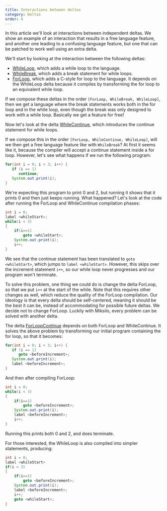 ```yaml
---
title: Interactions between deltas
category: Deltas
order: 4
---
```


In this article we'll look at interactions between independent deltas. We show an example of an interaction that results in a free language feature, and another one leading to a confusing language feature, but one that can be patched to work well using an extra delta.

We'll start by looking at the interaction between the following deltas:

- [WhileLoop](https://github.com/keyboardDrummer/Miksilo/blob/master/src/main/scala/deltas/javac/statements/WhileLoopDelta.scala), which adds a while loop to the language.
- [WhileBreak](https://github.com/keyboardDrummer/Miksilo/blob/master/src/main/scala/deltas/javac/statements/WhileBreakDelta.scala), which adds a break statement for while loops.
- [ForLoop](https://github.com/keyboardDrummer/Miksilo/blob/master/src/main/scala/deltas/javac/statements/ForLoopDelta.scala), which adds a C-style for loop to the language. It depends on the WhileLoop delta because it compiles by transforming the for loop to an equivalent while loop.

If we compose these deltas in the order `[ForLoop, WhileBreak, WhileLoop]`, then we get a language where the break statements works both in the for loop and in the while loop, even though the break was only designed to work with a while loop. Basically we get a feature for free!

Now let's look at the delta [WhileContinue](https://github.com/keyboardDrummer/Miksilo/blob/master/src/main/scala/deltas/javac/statements/WhileContinueDelta.scala), which introduces the continue statement for while loops.

If we compose this in the order `[ForLoop, WhileContinue, WhileLoop]`, will we then get a free language feature like with `WhileBreak`? At first it seems like it, because the compiler will accept a continue statement inside a for loop. However, let's see what happens if we run the following program:

```java
for(int i = 0; i < 3; i++) {
   if (i == 1)
      continue;
   System.out.print(i);
}
```

We're expecting this program to print 0 and 2, but running it shows that it prints 0 and then just keeps running. What happened? Let's look at the code after running the ForLoop and WhileContinue compilation phases:

```java
int i = 0;
label <whileStart>;
while(i < 3)
{
    if(i==1)
        goto <whileStart>;
    System.out.print(i);
    i++;
}
```

We see that the continue statement has been translated to `goto <whileStart>`, which jumps to `label <whileStart>`. However, this skips over the increment statement `i++`, so our while loop never progresses and our program won't terminate.

To solve this problem, one thing we could do is change the delta ForLoop, so that we put `i++` at the start of the while. Note that this requires other changes as well, which reduce the quality of the ForLoop compilation. Our ideology is that every delta should be self-centered, meaning it should be the best it can be, instead of accommodating for possible future deltas. We decide not to change ForLoop. Luckily with Miksilo, every problem can be solved with another delta.

The delta [ForLoopContinue](https://github.com/keyboardDrummer/Miksilo/blob/master/src/main/scala/deltas/javac/statements/ForLoopContinueDelta.scala) depends on both ForLoop and WhileContinue. It solves the above problem by transforming our initial program containing the for loop, so that it becomes:

```java
for(int i = 0; i < 3; i++) {
   if (i == 1)
      goto <beforeIncrement>;
   System.out.print(i);
   label <beforeIncrement>;
}
```

And then after compiling ForLoop:

```java
int i = 0;
while(i < 3)
{
    if(i==1)
        goto <beforeIncrement>;
    System.out.print(i);
    label <beforeIncrement>;
    i++;
}
```

Running this prints both 0 and 2, and does terminate.

For those interested, the WhileLoop is also compiled into simpler statements, producing:

```java
int i = 0;
label <whileStart>
if(i < 3)
{
    if(i==1)
        goto <beforeIncrement>;
    System.out.print(i);
    label <beforeIncrement>;
    i++;
    goto <whileStart>;
}
```


